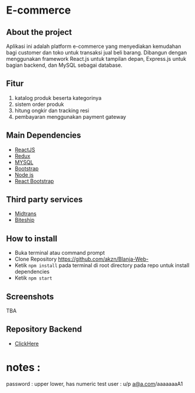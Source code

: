 # E-commerce 

## About the project
 Aplikasi ini adalah platform e-commerce yang menyediakan kemudahan bagi customer dan toko untuk transaksi jual beli barang. Dibangun dengan menggunakan framework React.js untuk tampilan depan, Express.js untuk bagian backend, dan MySQL sebagai database.

## Fitur
1. katalog produk beserta kategorinya
2. sistem order produk
3. hitung ongkir dan tracking resi
4. pembayaran menggunakan payment gateway

## Main Dependencies
* [ReactJS](https://reactjs.org/)
* [Redux](https://redux.js.org/)
* [MYSQL](https://www.mysql.com/)
* [Bootstrap](https://getbootstrap.com/)
* [Node js](https://nodejs.org/en/)
* [React Bootstrap](https://react-bootstrap.github.io/)

## Third party services
* [Midtrans](midtrans.com)
* [Biteship](biteship.com)

## How to install
* Buka terminal atau command prompt
* Clone Repository https://github.com/akzn/Blanja-Web-
* Ketik `npm install` pada terminal di root directory pada repo untuk install dependencies
* Ketik `npm start`

## Screenshots
TBA

## Repository Backend
* [ClickHere](https://github.com/akzn/BlanjaAPI)

# notes : 
password : upper lower, has numeric
test user : u/p a@a.com/aaaaaaaA1